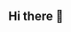 ## Hi there 👋

<!--
**AlexWilliamSilva/AlexWilliamSilva** is a ✨ _special_ ✨ repository because its `README.md` (this file) appears on your GitHub profile.

![AlexWilliamSilva's GitHub stats](https://github-readme-stats.vercel.app/api?username=AlexWilliamSilva&show_icons=true&theme=highcontrast)
![Top Langs](https://github-readme-stats.vercel.app/api/top-langs/?username=AlexWilliamSilva&layout=compact&theme=dark)
 
Here are some ideas to get you started:

- 🔭 I’m currently working on ...
- 🌱 I’m currently learning ...
- 👯 I’m looking to collaborate on ...
- 🤔 I’m looking for help with ...
- 💬 Ask me about ...
- 📫 How to reach me: ...
- 😄 Pronouns: ...
- ⚡ Fun fact: ...
-->
